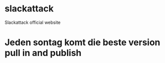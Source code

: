 # slackattack
Slackattack  official website
# Jeden sontag komt die beste version pull in and publish
